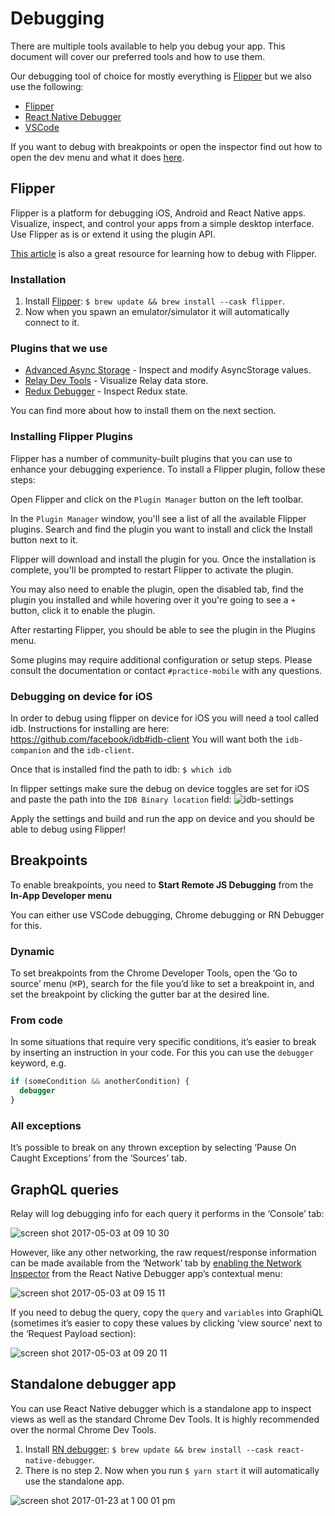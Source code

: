 # Debugging

There are multiple tools available to help you debug your app. This document will cover our preferred tools and how to use them.

Our debugging tool of choice for mostly everything is [Flipper](https://fbflipper.com/) but we also use the following:

- [Flipper](https://fbflipper.com/)
- [React Native Debugger](https://github.com/jhen0409/react-native-debugger)
- [VSCode](https://blog.logrocket.com/debugging-react-native-vs-code/)

If you want to debug with breakpoints or open the inspector find out how to open the dev menu and what it does [here](./dev_menu.md).

## Flipper

Flipper is a platform for debugging iOS, Android and React Native apps. Visualize, inspect, and control your apps from a simple desktop interface. Use Flipper as is or extend it using the plugin API.

[This article](https://blog.logrocket.com/debugging-react-native-apps-flipper/) is also a great resource for learning how to debug with Flipper.

### Installation

1. Install [Flipper](https://fbflipper.com/): `$ brew update && brew install --cask flipper`.
2. Now when you spawn an emulator/simulator it will automatically connect to it.

### Plugins that we use

- [Advanced Async Storage](https://github.com/lbaldy/flipper-plugin-async-storage-advanced) - Inspect and modify AsyncStorage values.
- [Relay Dev Tools](https://github.com/th3rdwave/flipper-plugin-relay-devtools) - Visualize Relay data store.
- [Redux Debugger](https://github.com/jk-gan/redux-flipper) - Inspect Redux state.

You can find more about how to install them on the next section.

### Installing Flipper Plugins

Flipper has a number of community-built plugins that you can use to enhance your debugging experience. To install a Flipper plugin, follow these steps:

Open Flipper and click on the `Plugin Manager` button on the left toolbar.

In the `Plugin Manager` window, you'll see a list of all the available Flipper plugins. Search and find the plugin you want to install and click the Install button next to it.

Flipper will download and install the plugin for you. Once the installation is complete, you'll be prompted to restart Flipper to activate the plugin.

You may also need to enable the plugin, open the disabled tab, find the plugin you installed and while hovering over it you're going to see a `+` button, click it to enable the plugin.

After restarting Flipper, you should be able to see the plugin in the Plugins menu.

Some plugins may require additional configuration or setup steps. Please consult the documentation or contact `#practice-mobile` with any questions.


### Debugging on device for iOS

In order to debug using flipper on device for iOS you will need a tool called idb.
Instructions for installing are here: https://github.com/facebook/idb#idb-client 
You will want both the `idb-companion` and the `idb-client`.

Once that is installed find the path to idb:
`$ which idb`

In flipper settings make sure the debug on device toggles are set for iOS and paste the path into the 
`IDB Binary location` field:
![idb-settings](https://github.com/artsy/eigen/assets/49686530/3bd26f39-bc1d-4d16-8825-477b2807126e)

Apply the settings and build and run the app on device and you should be able to debug using Flipper!

## Breakpoints

To enable breakpoints, you need to **Start Remote JS Debugging** from the **In-App Developer menu**

You can either use VSCode debugging, Chrome debugging or RN Debugger for this.

### Dynamic

To set breakpoints from the Chrome Developer Tools, open the ‘Go to source’ menu (<kbd>⌘P</kbd>), search for the
file you’d like to set a breakpoint in, and set the breakpoint by clicking the gutter bar at the desired line.

### From code

In some situations that require very specific conditions, it’s easier to break by inserting an instruction in your code.
For this you can use the `debugger` keyword, e.g.

```ts
if (someCondition && anotherCondition) {
  debugger
}
```

### All exceptions

It’s possible to break on any thrown exception by selecting ‘Pause On Caught Exceptions’ from the ‘Sources’ tab.

## GraphQL queries

Relay will log debugging info for each query it performs in the ‘Console’ tab:

![screen shot 2017-05-03 at 09 10 30](https://cloud.githubusercontent.com/assets/2320/25651038/1f313b84-2fe1-11e7-98ca-71c431946a53.png)

However, like any other networking, the raw request/response information can be made available from the ‘Network’ tab by
[enabling the Network Inspector](https://github.com/jhen0409/react-native-debugger/blob/master/docs/network-inspect-of-chrome-devtools.md)
from the React Native Debugger app’s contextual menu:

![screen shot 2017-05-03 at 09 15 11](https://cloud.githubusercontent.com/assets/2320/25651045/293100c4-2fe1-11e7-83a6-728d2d3c14f9.png)

If you need to debug the query, copy the `query` and `variables` into GraphiQL (sometimes it’s easier to copy these
values by clicking ‘view source’ next to the ‘Request Payload section):

![screen shot 2017-05-03 at 09 20 11](https://cloud.githubusercontent.com/assets/2320/25651143/ba80c79e-2fe1-11e7-9954-ab17d7da6310.png)

## Standalone debugger app

You can use React Native debugger which is a standalone app to inspect views as well as the standard Chrome Dev Tools.
It is highly recommended over the normal Chrome Dev Tools.

1. Install [RN debugger](https://github.com/jhen0409/react-native-debugger): `$ brew update && brew install --cask react-native-debugger`.
2. There is no step 2. Now when you run `$ yarn start` it will automatically use the standalone app.

![screen shot 2017-01-23 at 1 00 01 pm](https://cloud.githubusercontent.com/assets/296775/22220775/09bb10ec-e17e-11e6-8801-3b0ccbdbaa84.png)
